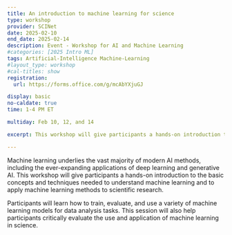 ```yaml
---
title: An introduction to machine learning for science
type: workshop
provider: SCINet
date: 2025-02-10
end_date: 2025-02-14
description: Event - Workshop for AI and Machine Learning
#categories: [2025 Intro ML] 
tags: Artificial-Intelligence Machine-Learning
#layout_type: workshop
#cal-titles: show
registration: 
  url: https://forms.office.com/g/mcAbYXjuGJ

display: basic
no-caldate: true
time: 1-4 PM ET

multiday: Feb 10, 12, and 14

excerpt: This workshop will give participants a hands-on introduction to the basic concepts and techniques needed to understand machine learning and to apply machine learning methods to scientific research.

---
```


Machine learning underlies the vast majority of modern AI methods, including the ever-expanding applications of deep learning and generative AI. This workshop will give participants a hands-on introduction to the basic concepts and techniques needed to understand machine learning and to apply machine learning methods to scientific research.

Participants will learn how to train, evaluate, and use a variety of machine learning models for data analysis tasks. This session will also help participants critically evaluate the use and application of machine learning in science.